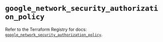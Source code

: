 # `google_network_security_authorization_policy`

Refer to the Terraform Registry for docs: [`google_network_security_authorization_policy`](https://registry.terraform.io/providers/hashicorp/google-beta/6.34.1/docs/resources/google_network_security_authorization_policy).
